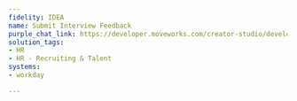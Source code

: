 ```yaml
---
fidelity: IDEA
name: Submit Interview Feedback
purple_chat_link: https://developer.moveworks.com/creator-studio/developer-tools/purple-chat-builder/?workspace=%7B%22title%22%3A%22My+Workspace%22%2C%22botSettings%22%3A%7B%7D%2C%22mocks%22%3A%5B%7B%22id%22%3A3028%2C%22title%22%3A%22Mock+1%22%2C%22transcript%22%3A%7B%22settings%22%3A%7B%22colorStyle%22%3A%22LIGHT%22%2C%22startTime%22%3A%2211%3A43+AM%22%2C%22defaultPerson%22%3A%22GWEN%22%2C%22editable%22%3Atrue%7D%2C%22messages%22%3A%5B%7B%22from%22%3A%22USER%22%2C%22text%22%3A%22%3Cp%3EJust+finished+my+interview+with+Jamie.+They+were+passable.%3Cbr%3E%3C%2Fp%3E%22%7D%2C%7B%22from%22%3A%22BOT%22%2C%22text%22%3A%22%3Cp%3ESounds+like+they%27re+a+%3Cb%3Ehire%3C%2Fb%3E+but+not+a+%3Cb%3Estrong+hire%3C%2Fb%3E+--+any+specific+notes%3F%3Cbr%3E%3C%2Fp%3E%22%7D%2C%7B%22from%22%3A%22USER%22%2C%22text%22%3A%22%3Cp%3EYes+%E2%80%93+I+think+they+can+be+more+confident+when+speaking.+It%27s+an+important+skill+when+working+with+customers.%3Cbr%3E%3C%2Fp%3E%22%7D%2C%7B%22from%22%3A%22BOT%22%2C%22text%22%3A%22%3Cp%3EOkay%2C+I+can+submit+this+feedback+to+Workday.%3C%2Fp%3E%22%2C%22cards%22%3A%5B%7B%22title%22%3A%22%3Cp%3EPlease+confirm+your+feedback%3Cbr%3E%3C%2Fp%3E%22%2C%22text%22%3A%22%3Cp%3E%3Cb%3EInterviewee%3C%2Fb%3E%3A+Jamie+Diaz+%28Application+%2372903%29%3Cbr%3E%3Cb%3ERating%3C%2Fb%3E%3A+Hire%3Cbr%3E%3Cb%3EFeedback%3A+%3C%2Fb%3EJamie+can+be+more+confident+when+speaking.+It%27s+an+important+skill+for+working+with+customers.%3Cbr%3E%3C%2Fp%3E%22%7D%2C%7B%22buttons%22%3A%5B%7B%22style%22%3A%22PRIMARY%22%2C%22text%22%3A%22Yes%22%7D%2C%7B%22text%22%3A%22No%22%7D%2C%7B%22text%22%3A%22Edit+Request%22%7D%5D%7D%5D%7D%2C%7B%22from%22%3A%22USER%22%2C%22text%22%3A%22%3Cp%3ESubmit+it%21%3Cbr%3E%3C%2Fp%3E%22%7D%2C%7B%22from%22%3A%22BOT%22%2C%22text%22%3A%22%3Cp%3EYour+feedback+for+Jamie+Diaz+has+been+submitted.%3Cbr%3E%3C%2Fp%3E%22%7D%5D%7D%7D%5D%7D
solution_tags:
- HR
- HR - Recruiting & Talent
systems:
- workday

---
```

